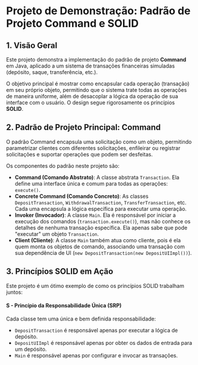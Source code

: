 # Projeto de Demonstração: Padrão de Projeto Command e SOLID

## 1. Visão Geral

Este projeto demonstra a implementação do padrão de projeto **Command** em Java, aplicado a um sistema de transações financeiras simuladas (depósito, saque, transferência, etc.).

O objetivo principal é mostrar como encapsular cada operação (transação) em seu próprio objeto, permitindo que o sistema trate todas as operações de maneira uniforme, além de desacoplar a lógica da operação de sua interface com o usuário. O design segue rigorosamente os princípios **SOLID**.

## 2. Padrão de Projeto Principal: Command

O padrão Command encapsula uma solicitação como um objeto, permitindo parametrizar clientes com diferentes solicitações, enfileirar ou registrar solicitações e suportar operações que podem ser desfeitas.

Os componentes do padrão neste projeto são:

-   **Command (Comando Abstrato)**: A classe abstrata `Transaction`. Ela define uma interface única e comum para todas as operações: `execute()`.
-   **Concrete Command (Comando Concreto)**: As classes `DepositTransaction`, `WithdrawalTransaction`, `TransferTransaction`, etc. Cada uma encapsula a lógica específica para executar uma operação.
-   **Invoker (Invocador)**: A classe `Main`. Ela é responsável por iniciar a execução dos comandos (`transaction.execute()`), mas não conhece os detalhes de nenhuma transação específica. Ela apenas sabe que pode "executar" um objeto `Transaction`.
-   **Client (Cliente)**: A classe `Main` também atua como cliente, pois é ela quem monta os objetos de comando, associando uma transação com sua dependência de UI (`new DepositTransaction(new DepositUIImpl())`).

## 3. Princípios SOLID em Ação

Este projeto é um ótimo exemplo de como os princípios SOLID trabalham juntos:

#### S - Princípio da Responsabilidade Única (SRP)
Cada classe tem uma única e bem definida responsabilidade:
-   `DepositTransaction` é responsável apenas por executar a lógica de depósito.
-   `DepositUIImpl` é responsável apenas por obter os dados de entrada para um depósito.
-   `Main` é responsável apenas por configurar e invocar as transações.

